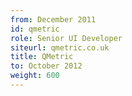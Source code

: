```yaml
---
from: December 2011
id: qmetric
role: Senior UI Developer
siteurl: qmetric.co.uk
title: QMetric
to: October 2012
weight: 600
---
```

